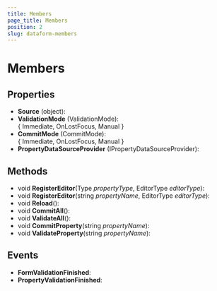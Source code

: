 ```yaml
---
title: Members
page_title: Members
position: 2
slug: dataform-members
---
```


# Members

## Properties

- **Source** (object):
- **ValidationMode** (ValidationMode):  
{ Immediate, OnLostFocus, Manual }
- **CommitMode** (CommitMode):  
{ Immediate, OnLostFocus, Manual }
- **PropertyDataSourceProvider** (IPropertyDataSourceProvider): 

## Methods

- void **RegisterEditor**(Type *propertyType*, EditorType *editorType*): 
- void **RegisterEditor**(string *propertyName*, EditorType *editorType*): 
- void **Reload**(): 
- void **CommitAll**(): 
- void **ValidateAll**(): 
- void **CommitProperty**(string *propertyName*): 
- void **ValidateProperty**(string *propertyName*): 

## Events

- **FormValidationFinished**: 
- **PropertyValidationFinished**: 
